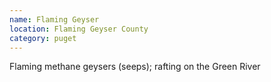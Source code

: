 ```yaml
---
name: Flaming Geyser
location: Flaming Geyser County
category: puget
---
```


Flaming methane geysers (seeps); rafting on the Green River
